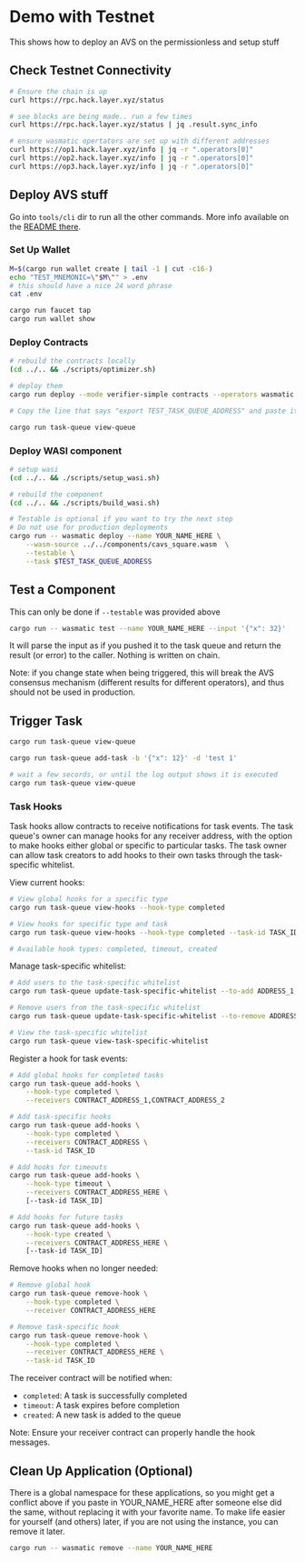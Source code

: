 # Demo with Testnet

This shows how to deploy an AVS on the permissionless and setup stuff

## Check Testnet Connectivity

```bash
# Ensure the chain is up
curl https://rpc.hack.layer.xyz/status

# see blocks are being made.. run a few times
curl https://rpc.hack.layer.xyz/status | jq .result.sync_info

# ensure wasmatic opertators are set up with different addresses
curl https://op1.hack.layer.xyz/info | jq -r ".operators[0]"
curl https://op2.hack.layer.xyz/info | jq -r ".operators[0]"
curl https://op3.hack.layer.xyz/info | jq -r ".operators[0]"
```

## Deploy AVS stuff

Go into `tools/cli` dir to run all the other commands.
More info available on the [README there](./tools/cli/README.md).

### Set Up Wallet

```bash
M=$(cargo run wallet create | tail -1 | cut -c16-)
echo "TEST_MNEMONIC=\"$M\"" > .env
# this should have a nice 24 word phrase
cat .env

cargo run faucet tap
cargo run wallet show
```

### Deploy Contracts

```bash
# rebuild the contracts locally
(cd ../.. && ./scripts/optimizer.sh)

# deploy them
cargo run deploy --mode verifier-simple contracts --operators wasmatic

# Copy the line that says "export TEST_TASK_QUEUE_ADDRESS" and paste it in your shell

cargo run task-queue view-queue
```

### Deploy WASI component

```bash
# setup wasi
(cd ../.. && ./scripts/setup_wasi.sh)

# rebuild the component
(cd ../.. && ./scripts/build_wasi.sh)

# Testable is optional if you want to try the next step
# Do not use for production deployments
cargo run -- wasmatic deploy --name YOUR_NAME_HERE \
    --wasm-source ../../components/cavs_square.wasm  \
    --testable \
    --task $TEST_TASK_QUEUE_ADDRESS
```

## Test a Component

This can only be done if `--testable` was provided above

```bash
cargo run -- wasmatic test --name YOUR_NAME_HERE --input '{"x": 32}'
```

It will parse the input as if you pushed it to the task queue and return
the result (or error) to the caller. Nothing is written on chain.

Note: if you change state when being triggered, this will break the AVS
consensus mechanism (different results for different operators), and thus
should not be used in production.

## Trigger Task

```bash
cargo run task-queue view-queue

cargo run task-queue add-task -b '{"x": 12}' -d 'test 1'

# wait a few secords, or until the log output shows it is executed
cargo run task-queue view-queue
```

### Task Hooks

Task hooks allow contracts to receive notifications for task events. The task queue's owner can manage hooks for any receiver address, with the option to make hooks either global or specific to particular tasks. The task owner can allow task creators to add hooks to their own tasks through the task-specific whitelist.

View current hooks:
```bash
# View global hooks for a specific type
cargo run task-queue view-hooks --hook-type completed

# View hooks for specific type and task
cargo run task-queue view-hooks --hook-type completed --task-id TASK_ID

# Available hook types: completed, timeout, created
```

Manage task-specific whitelist:
```bash
# Add users to the task-specific whitelist
cargo run task-queue update-task-specific-whitelist --to-add ADDRESS_1,ADDRESS_2,ADDRESS_3

# Remove users from the task-specific whitelist
cargo run task-queue update-task-specific-whitelist --to-remove ADDRESS_1,ADDRESS_2

# View the task-specific whitelist
cargo run task-queue view-task-specific-whitelist
```

Register a hook for task events:
```bash
# Add global hooks for completed tasks
cargo run task-queue add-hooks \
    --hook-type completed \
    --receivers CONTRACT_ADDRESS_1,CONTRACT_ADDRESS_2

# Add task-specific hooks
cargo run task-queue add-hooks \
    --hook-type completed \
    --receivers CONTRACT_ADDRESS \
    --task-id TASK_ID

# Add hooks for timeouts
cargo run task-queue add-hooks \
    --hook-type timeout \
    --receivers CONTRACT_ADDRESS_HERE \
    [--task-id TASK_ID]

# Add hooks for future tasks
cargo run task-queue add-hooks \
    --hook-type created \
    --receivers CONTRACT_ADDRESS_HERE \
    [--task-id TASK_ID]
```

Remove hooks when no longer needed:
```bash
# Remove global hook
cargo run task-queue remove-hook \
    --hook-type completed \
    --receiver CONTRACT_ADDRESS_HERE

# Remove task-specific hook
cargo run task-queue remove-hook \
    --hook-type completed \
    --receiver CONTRACT_ADDRESS_HERE \
    --task-id TASK_ID
```

The receiver contract will be notified when:
- `completed`: A task is successfully completed
- `timeout`: A task expires before completion
- `created`: A new task is added to the queue

Note: Ensure your receiver contract can properly handle the hook messages.

## Clean Up Application (Optional)

There is a global namespace for these applications, so you might get a conflict above
if you paste in YOUR_NAME_HERE after someone else did the same, without replacing
it with your favorite name. To make life easier for yourself (and others) later,
if you are not using the instance, you can remove it later.

```bash
cargo run -- wasmatic remove --name YOUR_NAME_HERE
```
